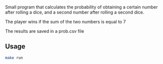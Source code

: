 Small program that calculates the probability of obtaining a certain number after rolling a dice, and a second number after rolling a second dice.

The player wins if the sum of the two numbers is equal to 7

The results are saved in a prob.csv file

## Usage
```bash
make run
```